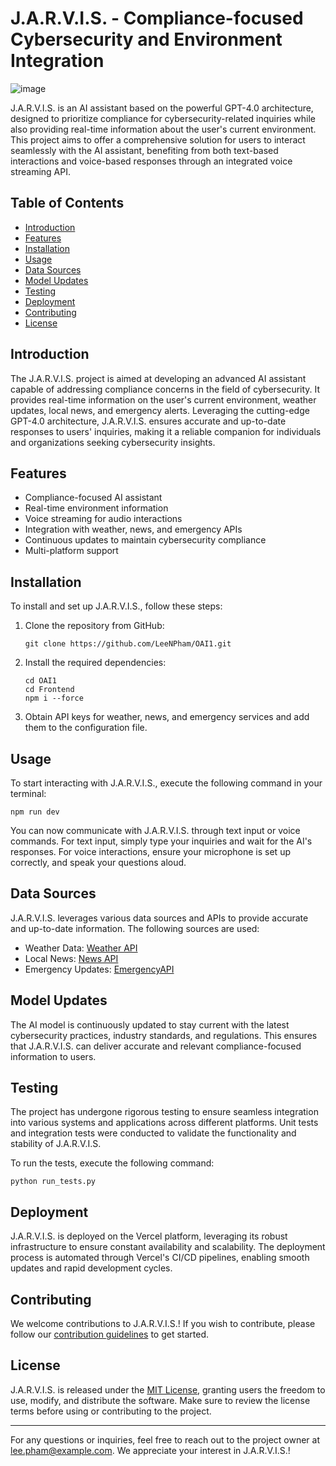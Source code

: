 
# J.A.R.V.I.S. - Compliance-focused Cybersecurity and Environment Integration

![image](https://github.com/LeeNPham/OAI1/assets/107651857/6228cc49-b0ee-4f83-b0f2-de95408db939)

J.A.R.V.I.S. is an AI assistant based on the powerful GPT-4.0 architecture, designed to prioritize compliance for cybersecurity-related inquiries while also providing real-time information about the user's current environment. This project aims to offer a comprehensive solution for users to interact seamlessly with the AI assistant, benefiting from both text-based interactions and voice-based responses through an integrated voice streaming API.

## Table of Contents

- [Introduction](#introduction)
- [Features](#features)
- [Installation](#installation)
- [Usage](#usage)
- [Data Sources](#data-sources)
- [Model Updates](#model-updates)
- [Testing](#testing)
- [Deployment](#deployment)
- [Contributing](#contributing)
- [License](#license)

## Introduction

The J.A.R.V.I.S. project is aimed at developing an advanced AI assistant capable of addressing compliance concerns in the field of cybersecurity. It provides real-time information on the user's current environment, weather updates, local news, and emergency alerts. Leveraging the cutting-edge GPT-4.0 architecture, J.A.R.V.I.S. ensures accurate and up-to-date responses to users' inquiries, making it a reliable companion for individuals and organizations seeking cybersecurity insights.

## Features

- Compliance-focused AI assistant
- Real-time environment information
- Voice streaming for audio interactions
- Integration with weather, news, and emergency APIs
- Continuous updates to maintain cybersecurity compliance
- Multi-platform support

## Installation

To install and set up J.A.R.V.I.S., follow these steps:

1. Clone the repository from GitHub:
   ```
   git clone https://github.com/LeeNPham/OAI1.git
   ```
2. Install the required dependencies:
   ```
   cd OAI1
   cd Frontend
   npm i --force
   ```
3. Obtain API keys for weather, news, and emergency services and add them to the configuration file.

## Usage

To start interacting with J.A.R.V.I.S., execute the following command in your terminal:

```
npm run dev
```

You can now communicate with J.A.R.V.I.S. through text input or voice commands. For text input, simply type your inquiries and wait for the AI's responses. For voice interactions, ensure your microphone is set up correctly, and speak your questions aloud.

## Data Sources

J.A.R.V.I.S. leverages various data sources and APIs to provide accurate and up-to-date information. The following sources are used:

- Weather Data: [Weather API](https://www.weatherapi.com)
- Local News: [News API](https://www.newsapi.org)
- Emergency Updates: [EmergencyAPI](https://www.emergencyapi.com)

## Model Updates

The AI model is continuously updated to stay current with the latest cybersecurity practices, industry standards, and regulations. This ensures that J.A.R.V.I.S. can deliver accurate and relevant compliance-focused information to users.

## Testing

The project has undergone rigorous testing to ensure seamless integration into various systems and applications across different platforms. Unit tests and integration tests were conducted to validate the functionality and stability of J.A.R.V.I.S.

To run the tests, execute the following command:

```
python run_tests.py
```

## Deployment

J.A.R.V.I.S. is deployed on the Vercel platform, leveraging its robust infrastructure to ensure constant availability and scalability. The deployment process is automated through Vercel's CI/CD pipelines, enabling smooth updates and rapid development cycles.

## Contributing

We welcome contributions to J.A.R.V.I.S.! If you wish to contribute, please follow our [contribution guidelines](CONTRIBUTING.md) to get started.

## License

J.A.R.V.I.S. is released under the [MIT License](LICENSE), granting users the freedom to use, modify, and distribute the software. Make sure to review the license terms before using or contributing to the project.

---
For any questions or inquiries, feel free to reach out to the project owner at lee.pham@example.com. We appreciate your interest in J.A.R.V.I.S.!
